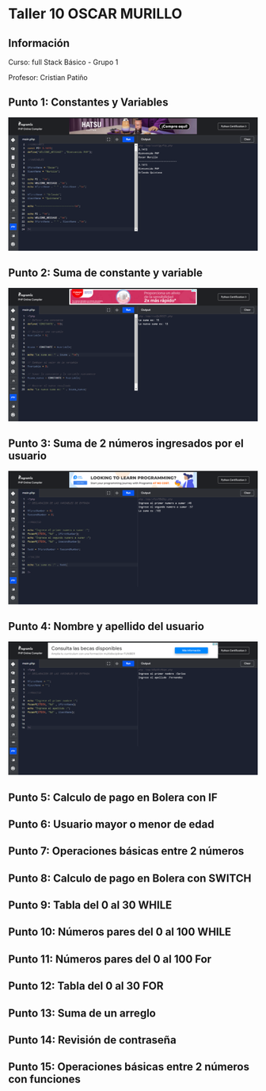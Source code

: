 <h1>Taller 10 OSCAR MURILLO </h1>

<h2> Información</h2>
<p>Curso: full Stack Básico - Grupo 1 </p>
<p>Profesor: Cristian Patiño</p>

<h2> Punto 1: Constantes y Variables</h2>
<img src="./public/images/punti 1.png" alt="Punto 1">
<h2> Punto 2: Suma de constante y variable</h2>
<img src="./public/images/punto 2.png" alt="Punto 2">
<h2> Punto 3: Suma de 2 números ingresados por el usuario</h2>
<img src="./public/images/punto 3.png" alt="Punto 3">
<h2> Punto 4: Nombre y apellido del usuario</h2>
<img src="./public/images/punto 4.png" alt="Punto 4">
<h2> Punto 5: Calculo de pago en Bolera con IF</h2>

<h2> Punto 6: Usuario mayor o menor de edad</h2>

<h2> Punto 7: Operaciones básicas entre 2 números</h2>

<h2> Punto 8: Calculo de pago en Bolera con SWITCH</h2>

<h2> Punto 9: Tabla del 0 al 30 WHILE</h2>

<h2> Punto 10: Números pares del 0 al 100 WHILE</h2>

<h2> Punto 11: Números pares del 0 al 100 For</h2>

<h2> Punto 12: Tabla del 0 al 30 FOR</h2>

<h2> Punto 13: Suma de un arreglo</h2>

<h2> Punto 14: Revisión de contraseña</h2>

<h2> Punto 15: Operaciones básicas entre 2 números con funciones</h2>